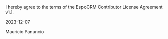 I hereby agree to the terms of the EspoCRM Contributor License Agreement v1.1.

2023-12-07

Mauricio Panuncio
